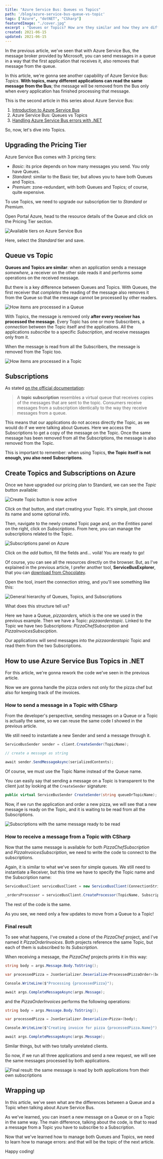 ```yaml
---
title: "Azure Service Bus: Queues vs Topics"
path: '/blog/azure-service-bus-queue-vs-topic'
tags: ["Azure", "dotNET", "CSharp"]
featuredImage: "./cover.jpg"
excerpt : "Queues or Topics? How are they similar and how they are different? We'll see how to use those capabilities in Azure Service Bus with .NET and C#"
created: 2021-06-15
updated: 2021-06-15
---
```


In the previous article, we've seen that with Azure Service Bus, the message broker provided by Microsoft, you can send messages in a queue in a way that the first application that receives it, also removes that message from the queue. 

In this article, we're gonna see another capability of Azure Service Bus: _Topics_. __With topics, many different applications can read the same message from the Bus__; the message will be removed from the Bus only when every application has finished processing that message.

This is the second article in this series about Azure Service Bus:

1. [Introduction to Azure Service Bus](./azure-service-bus-introduction "Introduction to Azure Service Bus")
2. Azure Service Bus: Queues vs Topics
3. [Handling Azure Service Bus errors with .NET](./azure-service-bus-errors "Handling Azure Service Bus errors with .NET")

So, now, let's dive into Topics.

## Upgrading the Pricing Tier

Azure Service Bus comes with 3 pricing tiers:

* _Basic_: its price depends on how many messages you send. You only have Queues.
* _Standard_: similar to the Basic tier, but allows you to have both Queues and Topics.
* _Premium_: zone-redundant, with both Queues and Topics; of course, quite expensive.

To use Topics, we need to upgrade our subscription tier to _Standard_ or _Premium_.

Open Portal Azure, head to the resource details of the Queue and click on the Pricing Tier section.

![Available tiers on Azure Service Bus](./upgrade-tier.jpg)

Here, select the _Standard_ tier and save.

## Queue vs Topic

__Queues and Topics are similar__: when an application sends a message _somewhere_, a receiver on the other side reads it and performs some operations on the received message.

But there is a key difference between Queues and Topics. With Queues, the first receiver that _completes_ the reading of the message also removes it from the Queue so that the message cannot be processed by other readers.

![How items are processed in a Queue](https://res.cloudinary.com/bellons/image/upload/t_dev-to/Code4IT/Articles/2021/059-azure-service-bus-topic-vs-queue/queue-execution.gif)

With Topics, the message is removed only __after every receiver has processed the message__. Every Topic has one or more Subscribers, a _connection_ between the Topic itself and the applications. All the applications _subscribe_ to a specific _Subscription_, and receive messages only from it.

When the message is read from all the Subscribers, the message is removed from the Topic too.

![How items are processed in a Topic](https://res.cloudinary.com/bellons/image/upload/t_dev-to/Code4IT/Articles/2021/059-azure-service-bus-topic-vs-queue/topic-execution.gif)

## Subscriptions

As stated [on the official documentation](https://docs.microsoft.com/en-us/azure/service-bus-messaging/service-bus-queues-topics-subscriptions#topics-and-subscriptions "Topics and subscription explanation on Microsoft docs"):

> A __topic subscription__ resembles a virtual queue that receives copies of the messages that are sent to the topic. Consumers receive messages from a subscription identically to the way they receive messages from a queue.

This means that our applications do not access directly the Topic, as we would do if we were talking about Queues. Here we access the Subscriptions to get a copy of the message on the Topic. Once the same message has been removed from all the Subscriptions, the message is also removed from the Topic.

This is important to remember: when using Topics, __the Topic itself is not enough, you also need Subscriptions__.

## Create Topics and Subscriptions on Azure

Once we have upgraded our pricing plan to Standard, we can see the _Topic_ button available:

![Create Topic button is now active](./topic-button-active.jpg)

Click on that button, and start creating your Topic. It's simple, just choose its name and some optional info.

Then, navigate to the newly created Topic page and, on the _Entities_ panel on the right, click on _Subscriptions_. From here, you can manage the subscriptions related to the Topic.

![Subscriptions panel on Azure](./add-subscription.jpg)

Click on the _add_ button, fill the fields and... voilá! You are ready to go!

Of course, you can see all the resources directly on the browser. But, as I've explained in the previous article, I prefer another tool, __ServiceBusExplorer__, that you can [download from Chocolatey](https://community.chocolatey.org/packages/ServiceBusExplorer).

Open the tool, insert the connection string, and you'll see something like this:

![General hierarchy of Queues, Topics, and Subscriptions](./subscription-on-servicebusexplorer.jpg)

What does this structure tell us?

Here we have a Queue, _pizzaorders_, which is the one we used in the previous example. Then we have a Topic: _pizzaorderstopic_. Linked to the Topic we have two Subscriptions: _PizzaChefSubscription_ and _PizzaInvoicesSubsciption_.

Our applications will send messages into the _pizzaorderstopic_ Topic and read them from the two Subscriptions.

## How to use Azure Service Bus Topics in .NET

For this article, we're gonna rework the code we've seen in the previous article. 

Now we are gonna handle the pizza orders not only for the pizza chef but also for keeping track of the invoices. 

### How to send a message in a Topic with CSharp

From the developer's perspective, sending messages on a Queue or a Topic is actually the same, so we can reuse the same code I showed in the previous article.

We still need to instantiate a new Sender and send a message through it.

```cs
ServiceBusSender sender = client.CreateSender(TopicName);

// create a message as string

await sender.SendMessageAsync(serializedContents);
```

Of course, we must use the Topic Name instead of the Queue name.

You can easily say that sending a message on a Topic is transparent to the client just by looking at the `CreateSender` signature: 

```cs
public virtual ServiceBusSender CreateSender(string queueOrTopicName);
```

Now, if we run the application and order a new pizza, we will see that a new message is ready on the Topic, and it is waiting to be read from all the Subscriptions.

![Subscriptions with the same message ready to be read](./subscriptions-with-messages.jpg)

### How to receive a message from a Topic  with CSharp

Now that the same message is available for both _PizzaChefSubscription_ and _PizzaInvoicesSubscription_, we need to write the code to connect to the subscriptions.

Again, it is similar to what we've seen for simple queues. We still need to instantiate a Receiver, but this time we have to specify the Topic name and the Subscription name:

```cs
ServiceBusClient serviceBusClient = new ServiceBusClient(ConnectionString);

_ordersProcessor = serviceBusClient.CreateProcessor(TopicName, SubscriptionName);
```

The rest of the code is the same.

As you see, we need only a few updates to move from a Queue to a Topic!

### Final result

To see what happens, I've created a clone of the _PizzaChef_ project, and I've named it _PizzaOrderInvoices_. Both projects reference the same Topic, but each of them is subscribed to its _Subscription_.

When receiving a message, the _PizzaChef_ projects prints it in this way:

```cs
string body = args.Message.Body.ToString();

var processedPizza = JsonSerializer.Deserialize<ProcessedPizzaOrder>(body);

Console.WriteLine($"Processing {processedPizza}");

await args.CompleteMessageAsync(args.Message);
```

and the _PizzaOrderInvoices_ performs the following operations:


```cs
string body = args.Message.Body.ToString();

var processedPizza = JsonSerializer.Deserialize<Pizza>(body);

Console.WriteLine($"Creating invoice for pizza {processedPizza.Name}");

await args.CompleteMessageAsync(args.Message);
```

Similar things, but with two totally unrelated clients.

So now, if we run all three applications and send a new request, we will see the same messages processed by both applications.

![Final result: the same message is read by both applications from their own subscriptions](./final-result.jpg)

## Wrapping up

In this article, we've seen what are the differences between a Queue and a Topic when talking about Azure Service Bus.

As we've learned, you can insert a new message on a Queue or on a Topic in the same way. The main difference, talking about the code, is that to read a message from a Topic you have to subscribe to a Subscription.

Now that we've learned how to manage both Queues and Topics, we need to learn how to manage errors: and that will be the topic of the next article.

Happy coding!

